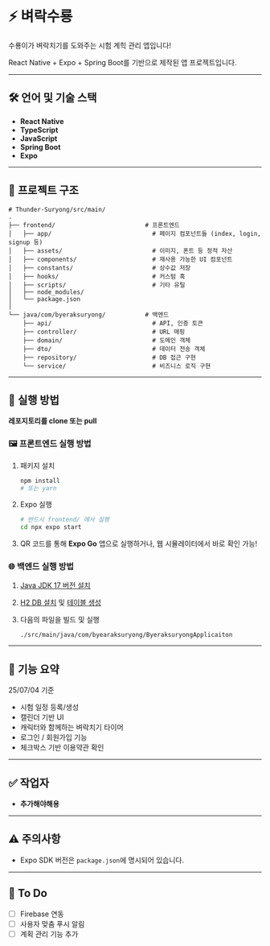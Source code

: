 # ⚡️ 벼락수룡

수룡이가 벼락치기를 도와주는 시험 계힉 관리 앱입니다!

React Native + Expo + Spring Boot를 기반으로 제작된 앱 프로젝트입니다.

---

## 🛠 언어 및 기술 스택

- **React Native**
- **TypeScript**
- **JavaScript**
- **Spring Boot**
- **Expo**

---

## 📁 프로젝트 구조

```
# Thunder-Suryong/src/main/
.
├── frontend/                         # 프론트엔드
│   ├── app/                            # 페이지 컴포넌트들 (index, login, signup 등)
│   ├── assets/                         # 이미지, 폰트 등 정적 자산
│   ├── components/                     # 재사용 가능한 UI 컴포넌트
│   ├── constants/                      # 상수값 저장
│   ├── hooks/                          # 커스텀 훅
│   ├── scripts/                        # 기타 유틸
│   ├── node_modules/                  
│   └── package.json      
│
└── java/com/byeraksuryong/           # 백엔드
    ├── api/                            # API, 인증 토큰
    ├── controller/                     # URL 매핑
    ├── domain/                         # 도메인 객체
    ├── dto/                            # 데이터 전송 객체
    ├── repository/                     # DB 접근 구현
    └── service/                        # 비즈니스 로직 구현

```

---

## 🚀 실행 방법

**레포지토리를 clone 또는 pull**

### 🖼️ 프론트엔드 실행 방법
   1. 패키지 설치
      ```bash
      npm install
      # 또는 yarn
      ```

   2. Expo 실행

      ```bash
      # 반드시 frontend/ 에서 실행
      cd npx expo start
      ```

   3. QR 코드를 통해 **Expo Go** 앱으로 실행하거나, 웹 시뮬레이터에서 바로 확인 가능!

### 🌐️️️ 백엔드 실행 방법
   1. [Java JDK 17 버전 설치](https://www.oracle.com/java/technologies/javase/jdk17-archive-downloads.html)
      

   2. [H2 DB 설치](https://www.h2database.com/html/download.html) 및 [테이블 생성](https://github.com/real-jeongeun-park/Thunder-Suryong/tree/master/sql)


   3. 다음의 파일을 빌드 및 실행 
      ```
      ./src/main/java/com/byearaksuryong/ByeraksuryongApplicaiton
      ```
---

## 🧪 기능 요약

25/07/04 기준

- 시험 일정 등록/생성
- 캘린더 기반 UI
- 캐릭터와 함께하는 벼락치기 타이머
- 로그인 / 회원가입 기능
- 체크박스 기반 이용약관 확인

---

## ✅ 작업자

- **추가해야해용**

---

## ⚠️ 주의사항

- Expo SDK 버전은 `package.json`에 명시되어 있습니다.

---

## 📌 To Do

- [ ] Firebase 연동
- [ ] 사용자 맞춤 푸시 알림
- [ ] 계획 관리 기능 추가